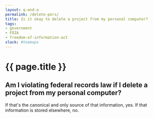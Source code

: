 ```yaml
---
layout: q-and-a
permalink: /delete-pers/
title: Is it okay to delete a project from my personal computer?
tags:
- government
- FOIA
- freedom-of-information-act
slack: #teamops 
---
```

# {{ page.title }}

## Am I violating federal records law if I delete a project from my personal computer?

If that's the canonical and only source of that information, yes. If that information is stored elsewhere, no.
